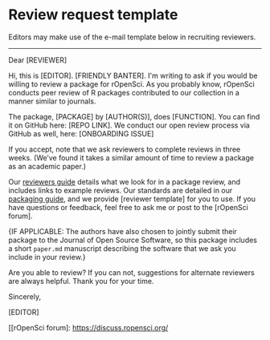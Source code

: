 # Review request template

Editors may make use of the e-mail template below in recruiting reviewers.

---

Dear [REVIEWER]

Hi, this is [EDITOR]. [FRIENDLY BANTER]. I'm writing to ask if you would be willing to review a package for rOpenSci. As you probably know, rOpenSci conducts peer review of R packages contributed to our collection in a manner similar to journals.

The package, [PACKAGE] by [AUTHOR(S)], does [FUNCTION]. You can find it on GitHub here: [REPO LINK]. We conduct our open review process via GitHub as well, here: [ONBOARDING ISSUE]

If you accept, note that we ask reviewers to complete reviews in three weeks. (We’ve found it takes a similar amount of time to review a package as an academic paper.) 

Our [reviewers guide] details what we look for in a package review, and includes links to example reviews. Our standards are detailed in our [packaging guide], and we provide [reviewer template] for you to use. If you have questions or feedback, feel free to ask me or post to the [rOpenSci forum].

{IF APPLICABLE: The authors have also chosen to jointly submit their package to the Journal of Open Source Software, so this package includes a short `paper.md` manuscript describing the software that we ask you include in your review.}

Are you able to review? If you can not, suggestions for alternate reviewers are always helpful. Thank you for your time.

Sincerely,

[EDITOR]

[reviewers guide]: https://github.com/ropensci/onboarding/blob/master/reviewing_guide.md
[packaging guide]: https://github.com/ropensci/onboarding/blob/master/packaging_guide.md 
[template]: https://github.com/ropensci/onboarding/blob/master/reviewer_template.md 
[[rOpenSci forum]: https://discuss.ropensci.org/
